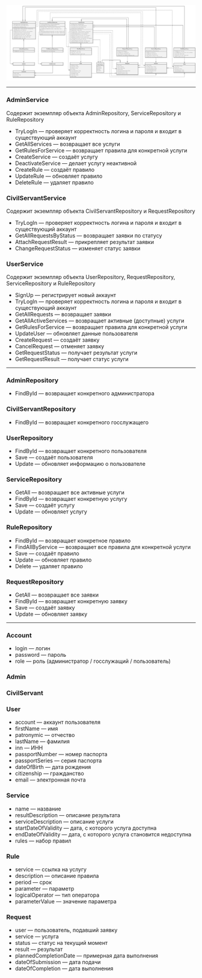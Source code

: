 ![](Classes.png)

---
### AdminService
Содержит экземпляр объекта AdminRepository, ServiceRepository и RuleRepository
- TryLogIn — проверяет корректность логина и пароля и входит в существующий аккаунт
- GetAllServices — возвращает все услуги
- GetRulesForService — возвращает правила для конкретной услуги
- CreateService — создаёт услугу
- DeactivateService — делает услугу неактивной
- CreateRule — создаёт правило
- UpdateRule — обновляет правило
- DeleteRule — удаляет правило
### CivilServantService
Содержит экземпляр объекта CivilServantRepository и RequestRepository
- TryLogIn — проверяет корректность логина и пароля и входит в существующий аккаунт
- GetAllRequestsByStatus  — возвращает заявки по статусу
- AttachRequestResult — прикрепляет результат заявки
- ChangeRequestStatus —  изменяет статус заявки
### UserService
Содержит экземпляр объекта UserRepository, RequestRepository, ServiceRepository и RuleRepository
- SignUp — регистрирует новый аккаунт
- TryLogIn — проверяет корректность логина и пароля и входит в существующий аккаунт
- GetAllRequests — возвращает заявки
- GetAllActiveServices — возвращает активные (доступные) услуги
- GetRulesForService  — возвращает правила для конкретной услуги
- UpdateUser — обновляет данные пользователя
- CreateRequest — создаёт заявку
- CancelRequest — отменяет заявку
- GetRequestStatus — получает результат услуги
- GetRequestResult — получает статус услуги

---
### AdminRepository
- FindById — возвращает конкретного администратора
### CivilServantRepository
- FindById — возвращает конкретного госслужащего
### UserRepository
- FindById — возвращает конкретного пользователя
- Save — создаёт пользователя
- Update — обновляет информацию о пользователе
### ServiceRepository
- GetAll — возвращает все активные услуги
- FindById — возвращает конкретную услугу
- Save — создаёт услугу
- Update — обновляет услугу
### RuleRepository
- FindById — возвращает конкретное правило
- FindAllByService — возвращает все правила для конкретной услуги
- Save — создаёт правило
- Update — обновляет правило
- Delete — удаляет правило
### RequestRepository
- GetAll — возвращает все заявки
- FindById — возвращает конкретную заявку
- Save — создаёт заявку
- Update — обновляет заявку

---
### Account
- login — логин
- password — пароль
- role — роль (администратор / госслужащий / пользователь)
### Admin
### CivilServant
### User
- account — аккаунт пользователя
- firstName — имя
- patronymic — отчество
- lastName — фамилия
- inn — ИНН
- passportNumber — номер паспорта
- passportSeries — серия паспорта
- dateOfBirth — дата рождения
- citizenship — гражданство
- email — электронная почта
### Service
- name — название
- resultDescription — описание результата
- serviceDescription — описание услуги
- startDateOfValidity — дата, с которого услуга доступна
- endDateOfValidity  — дата, с которого услуга становится недоступна
- rules — набор правил
### Rule
- service — ссылка на услугу
- description — описание правила
- period — срок
- parameter — параметр
- logicalOperator — тип оператора
- parameterValue — значение параметра
### Request
- user — пользователь, подавший заявку
- service — услуга
- status — статус на текущий момент
- result — результат
- plannedCompletionDate — примерная дата выполнения
- dateOfSubmission — дата подачи
- dateOfCompletion — дата выполнения
